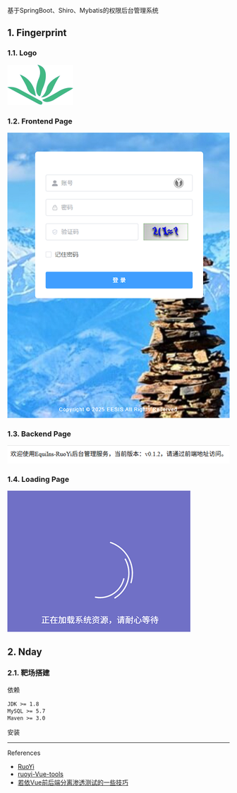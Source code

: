 基于SpringBoot、Shiro、Mybatis的权限后台管理系统

## 1. Fingerprint

### 1.1. Logo

![logo](./../../../../images/RuoYi/logo.png)

### 1.2. Frontend Page

![Frontend Page](./../../../../images/RuoYi/Frontend%20Page.png)

### 1.3. Backend Page

![Backend Page](./../../../../images/RuoYi/Backend%20Page.png)

### 1.4. Loading Page

![Loading Page](./../../../../images/RuoYi/Loading%20Page.gif)

## 2. Nday

### 2.1. 靶场搭建

依赖

```
JDK >= 1.8
MySQL >= 5.7
Maven >= 3.0
```

安装

---

References

- [RuoYi](https://doc.ruoyi.vip/)
- [ruoyi-Vue-tools](https://github.com/kk12-30/ruoyi-Vue-tools)
- [若依Vue前后端分离渗透测试的一些技巧](https://mp.weixin.qq.com/s/IZQacNfVOdoGd-ylzfyQlA)

